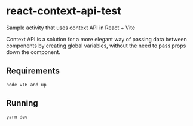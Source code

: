 # react-context-api-test
Sample activity that uses context API in React + Vite

Context API is a solution for a more elegant way of passing data between components by creating global variables, without the need to pass props down the component.

## Requirements
```
node v16 and up
```

## Running
```bash
yarn dev
```